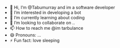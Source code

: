 - 👋 Hi, I’m @Tabumurray and im a software developer 
- 👀 I’m interested in developing a bot 
- 🌱 I’m currently learning about coding
- 💞️ I’m looking to collaborate on ..
- 📫 How to reach me @im tarbulance 
- 😄 Pronouns: ...
- ⚡ Fun fact: love sleeping

<!---
Tabumurray/Tabumurray is a ✨ special ✨ repository because its `README.md` (this file) appears on your GitHub profile.
You can click the Preview link to take a look at your changes.
--->
